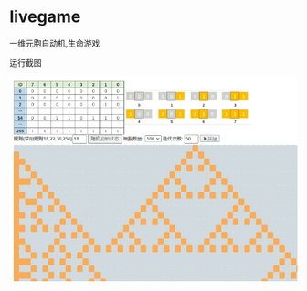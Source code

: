 # livegame
一维元胞自动机,生命游戏

运行截图

[![运行截图](./img/tem.png "Shiprock")](https://beijingtiger666.github.io/livegame/)

